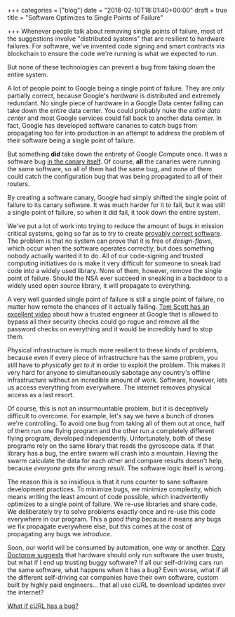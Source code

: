 +++
categories = ["blog"]
date = "2018-02-10T18:01:40+00:00"
draft = true
title = "Software Optimizes to Single Points of Failure"

+++
Whenever people talk about removing single points of failure, most of the suggestions involve "distributed systems" that are resilient to hardware failures. For software, we've invented code signing and smart contracts via blockchain to ensure the code we're running is what we expected to run.

But none of these technologies can prevent a bug from taking down the entire system.

A lot of people point to Google being a single point of failure. They are only partially correct, because Google's _hardware_ is distributed and extremely redundant. No single piece of hardware in a Google Data center failing can take down the entire data center. You could probably nuke the _entire data center_ and most Google services could fall back to another data center. In fact, Google has developed software canaries to catch bugs from propagating too far into production in an attempt to address the problem of their software being a single point of failure.

But something **did** take down the entirety of Google Compute once. It was a software bug [in the canary itself](https://status.cloud.google.com/incident/compute/16007). Of course, **all** the canaries were running the same software, so all of them had the same bug, and none of them could catch the configuration bug that was being propagated to all of their routers.

By creating a software canary, Google had simply shifted the single point of failure to its canary software. It was much harder for it to fail, but it was still a single point of failure, so when it did fail, it took down the entire system.

We've put a lot of work into trying to reduce the amount of bugs in mission critical systems, going so far as to try to create [provably correct software](https://sel4.systems/). The problem is that no system can prove that it is free of _design-flaws_, which occur when the software operates correctly, but does something nobody actually wanted it to do. All of our code-signing and trusted computing initiatives do is make it very difficult for someone to sneak bad code into a widely used library. None of them, however, remove the single point of failure. Should the NSA ever succeed in sneaking in a backdoor to a widely used open source library, it will propagate to everything.

A very well guarded single point of failure is still a single point of failure, no matter how remote the chances of it actually failing. [Tom Scott has an excellent video](https://www.youtube.com/watch?v=y4GB_NDU43Q) about how a trusted engineer at Google that is allowed to bypass all their security checks could go rogue and remove all the password checks on everything and it would be incredibly hard to stop them.

Physical infrastructure is much more resilient to these kinds of problems, because even if every piece of infrastructure has the same problem, you still have to _physically get to it_ in order to exploit the problem. This makes it very hard for anyone to simultaneously sabotage any country's offline infrastructure without an incredible amount of work. Software, however, lets us access everything from everywhere. The internet removes physical access as a last resort.

Of course, this is not an insurmountable problem, but it is deceptively difficult to overcome. For example, let's say we have a bunch of drones we're controlling. To avoid one bug from taking all of them out at once, half of them run one flying program and the other run a completely different flying program, developed independently. Unfortunately, both of these programs rely on the same library that reads the gyroscope data. If that library has a bug, the entire swarm will crash into a mountain. Having the swarm calculate the data for each other and compare results doesn't help, because _everyone gets the wrong result_. The software logic itself is wrong.

The reason this is so insidious is that it runs counter to sane software development practices. To minimize bugs, we minimize complexity, which means writing the least amount of code possible, which inadvertently optimizes to a single point of failure. We re-use libraries and share code. We deliberately try to solve problems exactly once and re-use this code everywhere in our program. This a _good thing_ because it means any bugs we fix propagate everywhere else, but this comes at the cost of propagating any bugs we _introduce_.

Soon, our world will be consumed by automation, one way or another. [Cory Doctorow suggests](https://boingboing.net/2012/01/10/lockdown.html) that hardware should only run software the user trusts, but what if I end up trusting buggy software? If all our self-driving cars run the same software, what happens when it has a bug? Even worse, what if all the different self-driving car companies have their own software, custom built by highly paid engineers... that all use cURL to download updates over the internet?

[What if cURL has a bug?](https://github.com/curl/curl/issues)